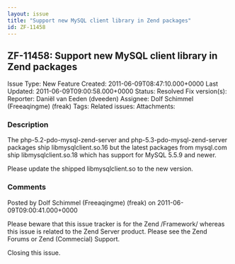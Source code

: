 ```yaml
---
layout: issue
title: "Support new MySQL client library in Zend packages"
id: ZF-11458
---
```


ZF-11458: Support new MySQL client library in Zend packages
-----------------------------------------------------------

 Issue Type: New Feature Created: 2011-06-09T08:47:10.000+0000 Last Updated: 2011-06-09T09:00:58.000+0000 Status: Resolved Fix version(s): 
 Reporter:  Daniël van Eeden (dveeden)  Assignee:  Dolf Schimmel (Freeaqingme) (freak)  Tags: 
 Related issues: 
 Attachments: 
### Description

The php-5.2-pdo-mysql-zend-server and php-5.3-pdo-mysql-zend-server packages ship libmysqlclient.so.16 but the latest packages from mysql.com ship libmysqlclient.so.18 which has support for MySQL 5.5.9 and newer.

Please update the shipped libmysqlclient.so to the new version.

 

 

### Comments

Posted by Dolf Schimmel (Freeaqingme) (freak) on 2011-06-09T09:00:41.000+0000

Please beware that this issue tracker is for the Zend /Framework/ whereas this issue is related to the Zend Server product. Please see the Zend Forums or Zend (Commecial) Support.

Closing this issue.

 

 